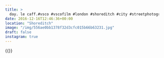 ```yaml
---
title: >
  day. le caff.#vsco #vscofilm #london #shoreditch #city #streetphotography
date: 2016-12-16T12:46:36+00:00
location: "Shoreditch"
image: "/img/556ae0bb1378f32d3cfc015b66b63231.jpg"
draft: false
instagram: true
---
```


{{<photo src="/img/556ae0bb1378f32d3cfc015b66b63231.jpg">}}

